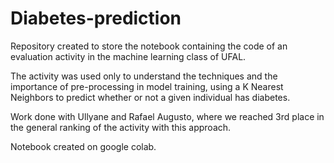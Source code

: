 # Diabetes-prediction
Repository created to store the notebook containing the code of an evaluation activity in the machine learning class of UFAL. 

The activity was used only to understand the techniques and the importance of pre-processing in model training, using a K Nearest Neighbors to predict whether or not a given individual has diabetes.

Work done with Ullyane and Rafael Augusto, where we reached 3rd place in the general ranking of the activity with this approach.

Notebook created on google colab.
